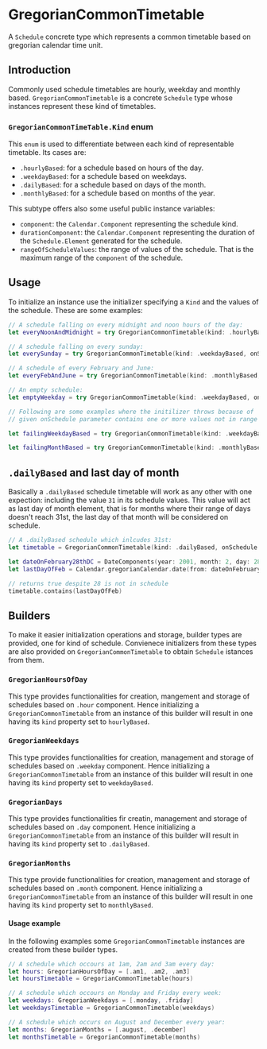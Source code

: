 # GregorianCommonTimetable

A `Schedule` concrete type which represents a common timetable based on gregorian calendar time unit. 

## Introduction
Commonly used schedule timetables are  hourly, weekday and monthly based. `GregorianCommonTimetable` is a concrete `Schedule` type whose instances represent these kind of timetables.

### `GregorianCommonTimeTable.Kind` enum
This `enum` is used to differentiate between each kind of representable timetable.
Its cases are:
* `.hourlyBased`: for a schedule based on hours of the day.
* `.weekdayBased`: for a schedule based on weekdays.
* `.dailyBased`: for a schedule based on days of the month.
* `.monthlyBased`: for a schedule based on months of the year.

This subtype offers also some useful public instance variables:
* `component`: the `Calendar.Component` representing the schedule kind.
* `durationComponent`: the `Calendar.Component` representing the duration of the `Schedule.Element` generated for the schedule.
* `rangeOfScheduleValues`: the range of values of the schedule. That is the maximum range of the `component` of the schedule.

## Usage
To initialize an instance use the initializer specifying a `Kind` and the values of the schedule. 
These are some examples:
```swift
// A schedule falling on every midnight and noon hours of the day:
let everyNoonAndMidnight = try GregorianCommonTimetable(kind: .hourlyBased, onSchedule: [0, 12])

// A schedule falling on every sunday:
let everySunday = try GregorianCommonTimetable(kind: .weekdayBased, onSchedule: [1])

// A schedule of every February and June:
let everyFebAndJune = try GregorianCommonTimetable(kind: .monthlyBased, onSchedule: [2, 6])

// An empty schedule:
let emptyWeekday = try GregorianCommonTimetable(kind: .weekdayBased, onSchedule: [])

// Following are some examples where the initilizer throws because of 
// given onSchedule parameter contains one or more values not in range of the given kind:

let failingWeekdayBased = try GregorianCommonTimetable(kind: .weekdayBased, onSchedule: [1, 2, 8])

let failingMonthBased = try GregorianCommonTimetable(kind: .monthlyBased, onSchedule: [-1, 9, 13])

```

## `.dailyBased` and last day of month
Basically a `.dailyBased` schedule timetable will work as any other with one expection: including the value `31` in its schedule values. 
This value will act as last day of month element, that is for months where their range of days doesn't reach 31st, the last day of that month will be considered on schedule. 
```swift
// A .dailyBased schedule which inlcudes 31st:
let timetable = GregorianCommonTimetable(kind: .dailyBased, onSchedule: [12, 13, 31])

let dateOnFebruary28thDC = DateComponents(year: 2001, month: 2, day: 28)
let lastDayOfFeb = Calendar.gregorianCalendar.date(from: dateOnFebruary28thDC)!

// returns true despite 28 is not in schedule
timetable.contains(lastDayOfFeb)

```

## Builders
To make it easier initialization operations and storage, builder types are provided, one for kind of schedule. Convienece initializers from these types are also provided on `GregorianCommonTimetable` to obtain `Schedule` istances from them.

### `GregorianHoursOfDay`
This type provides functionalities for creation, mangement and storage of schedules based on `.hour` component. Hence initializing a `GregorianCommonTimetable` from an instance of this builder will result in one having its `kind` property set to `hourlyBased`.


### `GregorianWeekdays`
This type provides functionalities for creation, management and storage of schedules based on `.weekday` component. Hence initializing a `GregorianCommonTimetable` from an instance of this builder will result in one having its `kind` property set to `weekdayBased`.

### `GregorianDays`
This type provides functionalities fir creatin, management and storage of schedules based on `.day` component. Hence initializing a `GregorianCommonTimetable` from an instance of this builder will result in having its `kind` property set to `.dailyBased`.


### `GregorianMonths`
This type provide functionalities for creation, management and storage of schedules based on `.month` component. Hence initializing a `GregorianCommonTimetable` from an instance of this builder will result in one having its `kind` property set to `monthlyBased`.

#### Usage example
In the following examples some `GregorianCommonTimetable` instances are created from these builder types.
```swift
// A schedule which occours at 1am, 2am and 3am every day:
let hours: GregorianHoursOfDay = [.am1, .am2, .am3]
let hoursTimetable = GregorianCommonTimetable(hours)

// A schedule which occours on Monday and Friday every week:
let weekdays: GregorianWeekdays = [.monday, .friday]
let weekdaysTimetable = GregorianCommonTimetable(weekdays)

// A schedule which occurs on August and December every year:
let months: GregorianMonths = [.august, .december]
let monthsTimetable = GregorianCommonTimetable(months)
```
